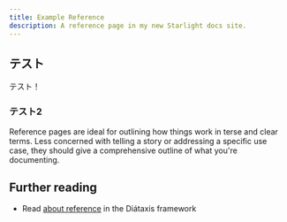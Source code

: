 ```yaml
---
title: Example Reference
description: A reference page in my new Starlight docs site.
---
```


## テスト

テスト！

### テスト2

Reference pages are ideal for outlining how things work in terse and clear terms.
Less concerned with telling a story or addressing a specific use case, they should give a comprehensive outline of what you're documenting.

## Further reading

- Read [about reference](https://diataxis.fr/reference/) in the Diátaxis framework
